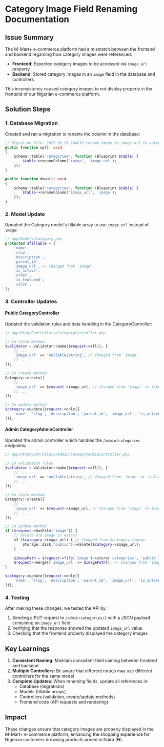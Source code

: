 # Category Image Field Renaming Documentation

## Issue Summary

The M-Mart+ e-commerce platform had a mismatch between the frontend and backend regarding how category images were referenced:

- **Frontend**: Expected category images to be accessed via `image_url` property
- **Backend**: Stored category images in an `image` field in the database and controllers

This inconsistency caused category images to not display properly in the frontend of our Nigerian e-commerce platform.

## Solution Steps

### 1. Database Migration

Created and ran a migration to rename the column in the database:

```php
// Migration file: 2025_03_23_164818_rename_image_to_image_url_in_categories_table.php
public function up(): void
{
    Schema::table('categories', function (Blueprint $table) {
        $table->renameColumn('image', 'image_url');
    });
}

public function down(): void
{
    Schema::table('categories', function (Blueprint $table) {
        $table->renameColumn('image_url', 'image');
    });
}
```

### 2. Model Update

Updated the Category model's fillable array to use `image_url` instead of `image`:

```php
// app/Models/Category.php
protected $fillable = [
    'name',
    'slug',
    'description',
    'parent_id',
    'image_url', // Changed from 'image'
    'is_active',
    'order',
    'is_featured',
    'color',
];
```

### 3. Controller Updates

#### Public CategoryController

Updated the validation rules and data handling in the CategoryController:

```php
// app/Http/Controllers/CategoryController.php

// In store method
$validator = Validator::make($request->all(), [
    // ...
    'image_url' => 'nullable|string', // Changed from 'image'
    // ...
]);

// In create method
Category::create([
    // ...
    'image_url' => $request->image_url, // Changed from 'image' => $request->image
    // ...
]);

// In update method
$category->update($request->only([
    'name', 'slug', 'description', 'parent_id', 'image_url', 'is_active', 'is_featured', 'color',
]));
```

#### Admin CategoryAdminController

Updated the admin controller which handles the `/admin/categories` endpoints:

```php
// app/Http/Controllers/Admin/CategoryAdminController.php

// In validation rules
$validator = Validator::make($request->all(), [
    // ...
    'image_url' => 'nullable|string', // Changed from 'image' => 'nullable|image|max:2048'
    // ...
]);

// In store method
Category::create([
    // ...
    'image_url' => $request->image_url, // Changed from 'image' => $imagePath
    // ...
]);

// In update method
if ($request->hasFile('image')) {
    // Delete old image if exists
    if ($category->image_url) { // Changed from $category->image
        Storage::disk('public')->delete($category->image_url);
    }
    
    $imagePath = $request->file('image')->store('categories', 'public');
    $request->merge(['image_url' => $imagePath]); // Changed from 'image' => $imagePath
}

$category->update($request->only([
    'name', 'slug', 'description', 'parent_id', 'image_url', 'is_active', 'is_featured', 'color',
]));
```

### 4. Testing

After making these changes, we tested the API by:

1. Sending a PUT request to `/admin/categories/2` with a JSON payload containing an `image_url` field
2. Verifying that the response showed the updated `image_url` value
3. Checking that the frontend properly displayed the category images

## Key Learnings

1. **Consistent Naming**: Maintain consistent field naming between frontend and backend
2. **Multiple Controllers**: Be aware that different routes may use different controllers for the same model
3. **Complete Updates**: When renaming fields, update all references in:
   - Database (migrations)
   - Models (fillable arrays)
   - Controllers (validation, create/update methods)
   - Frontend code (API requests and rendering)

## Impact

These changes ensure that category images are properly displayed in the M-Mart+ e-commerce platform, enhancing the shopping experience for Nigerian customers browsing products priced in Naira (₦).
